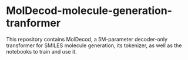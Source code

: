 # MolDecod-molecule-generation-tranformer
This repository contains MolDecod, a 5M-parameter decoder-only transformer for SMILES molecule generation, its tokenizer, as well as the notebooks to train and use it.
